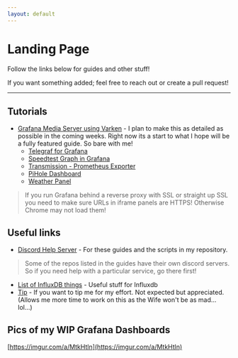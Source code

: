 ```yaml
---
layout: default
---
```


# Landing Page

Follow the links below for guides and other stuff!

If you want something added; feel free to reach out or create a pull request!

-----

## Tutorials

- [Grafana Media Server using Varken](https://alexandzors.github.io/things/grafana) - I plan to make this as detailed as possible in the coming weeks. Right now its a start to what I hope will be a fully featured guide. So bare with me!
  - [Telegraf for Grafana](https://alexandzors.github.io/things/grafana-tutorials/telegraf)
  - [Speedtest Graph in Grafana](https://alexandzors.github.io/things/grafana-tutorials/speedtest)
  - [Transmission - Prometheus Exporter](https://alexandzors.github.io/things/grafana/transmission)
  - [PiHole Dashboard](https://alexandzors.github.io/things/grafana-tutorials/pihole)
  - [Weather Panel](http://blog.mike-greene.com/adding-weather-to-your-grafana-home-dashboard/)
> If you run Grafana behind a reverse proxy with SSL or straight up SSL you need to make sure URLs in iframe panels are HTTPS! Otherwise Chrome may not load them!

## Useful links

- [Discord Help Server](https://discord.gg/8y6sndR) - For these guides and the scripts in my repository.
>Some of the repos listed in the guides have their own discord servers. So if you need help with a particular service, go there first!
- [List of InfluxDB things](https://github.com/mark-rushakoff/awesome-influxdb) - Useful stuff for Influxdb
- [Tip](https://alexsguardian.net/donate) - If you want to tip me for my effort. Not expected but appreciated. (Allows me more time to work on this as the Wife won't be as mad... lol...)

## Pics of my WIP Grafana Dashboards

[https://imgur.com/a/MtkHtln](https://imgur.com/a/MtkHtln)
